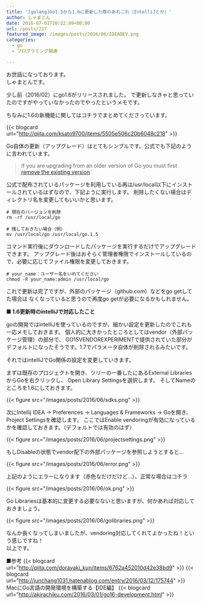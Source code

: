 ```yaml
---
title: '[golang]Go1.5から1.6に更新した際のあれこれ（IntelliJとか）'
author: しゃまとん
date: 2016-07-01T16:22:09+00:00
url: /posts/217
featured_image: /images/posts/2016/06/IDEADEV.png
categories:
  - go
  - プログラミング関連

---
```

お世話になっております。  
しゃまとんです。

少し前（2016/02）にgo1.6がリリースされました。
で更新しなきゃと思っていたのですがやっていなかったのでやったというメモです。

ちなみに1.6の新機能に関してはコチラでまとめてくださっています。

{{< blogcard url="http://qiita.com/ksato9700/items/5505e506c20b6048c218" >}}

Go自体の更新（アップグレード）はとてもシンプルです。公式でも下記のように言われています。

> If you are upgrading from an older version of Go you must first [remove the existing version][1].

公式で配布されているパッケージを利用している再は/usr/local以下にインストールされているはずなので、下記ように実行します。
削除したくない場合はディレクトリ名を変更してもいいかと思います。

```shell
# 現在のバージョンを削除
rm -rf /usr/local/go

# 残しておきたい場合（例）
mv /usr/local/go /usr/local/go.1.5
```

コマンド実行後にダウンロードしたパッケージを実行するだけでアップグレードできます。
アップグレード後はおそらく管理者権限でインストールしているので、必要に応じてファイル権限を変更しておきます。

```shell
# your_name：ユーザー名をいれてください
chmod -R your_name:admin /usr/local/go
```

これで更新は完了ですが、外部のパッケージ（github.com）などをgo getしてた場合は
なくなっていると思うので再度go getが必要になるかもしれません。

**■ 1.6更新時のintelliJで対応したこと**

goの開発ではintelliJを使っているのですが、細かい設定を更新したのでこれも一応メモしておきます。
個人的に大きかったところとしてはvendor（外部パッケージ管理）の部分で、
GO15VENDOREXPERIMENTで提供されていた部分がデフォルトになったそうです。1.7でパラメータ自体が削除されるみたいです。

それではintelliJでGo関係の設定を変更していきます。

まずは既存のプロジェクトを開き、ツリーの一番したにあるExternal LibrariesからGoを右クリックし、
Open Library Settingsを選択します。 そしてNameのところを1.6にしておきます。

{{< figure src="/images/posts/2016/06/sdks.png" >}}

次にIntellij IDEA -> Preferences -> Languages & Frameworks -> Goを開き、Project Settingsを確認します。
ここではEnable vendoringが有効になっているかを確認しておきます。（デフォルトでは有効のはず）

{{< figure src="/images/posts/2016/06/projectsettings.png" >}}

もしDisableの状態でvendor配下の外部パッケージを参照しようとすると...

{{< figure src="/images/posts/2016/06/error.png" >}}

上記のようにエラーになります（赤色なだけだけど&#8230;）、正常な場合はコチラ

{{< figure src="/images/posts/2016/06/ok.png" >}}

Go Librariesは基本的に変更する必要なないと思いますが、何かあれば対応しておきましょう。

{{< figure src="/images/posts/2016/06/golibraries.png" >}}

なんか長くなってしまいましたが、vendoring対応してくれてよかったね！という感じですね！  
以上です。

■参考
{{< blogcard url="http://qiita.com/dorayaki_kun/items/6762a452010d42e38bd9" >}}
{{< blogcard url="http://junchang1031.hatenablog.com/entry/2016/03/12/175744" >}}
MacにGo言語の開発環境を構築する【IDE編】
{{< blogcard url="http://akirachiku.com/2016/03/01/go16-development.html" >}}


 [1]: https://golang.org/doc/install#uninstall